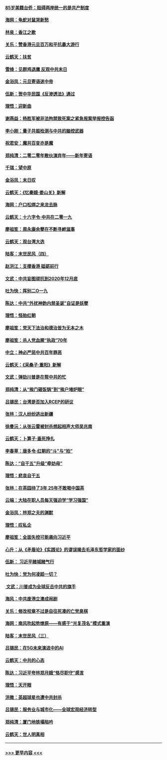#### [85岁美籍台侨：阻碍两岸统一的是共产制度](../pages/nsc993/n11765043.md?t=01032155) 
#### [海网：龟蛇对鼠哭新愁](../pages/nsc993/n11764895.md?t=01032155) 
#### [林泉：香江之歌](../pages/nsc993/n11764415.md?t=01032155) 
#### [关乐：赞香港元旦百万和平抗暴大游行](../pages/nsc993/n11764382.md?t=01032155) 
#### [云鹤天：扶贫](../pages/nsc993/n11764245.md?t=01032155) 
#### [雪绮：见群鸡退鹰  反观中共末日](../pages/nsc993/n11762112.md?t=01032155) 
#### [金浴凤：元旦寄语迷中帝](../pages/nsc993/n11761788.md?t=01032155) 
#### [伍新：贺中华民国《反渗透法》通过](../pages/nsc993/n11761994.md?t=01032155) 
#### [理悟：迎新曲](../pages/nsc993/n11761152.md?t=01032155) 
#### [谢燕益：杨胜军被非法拘禁致死案之紧急报案举报控告函](../pages/nsc993/n11756134.md?t=01032155) 
#### [李小刚：量子共振检测与中共的脑控武器](../pages/nsc993/n11754518.md?t=01032155) 
#### [祝君安：魔共百变亦是魔](../pages/nsc993/n11754469.md?t=01032155) 
#### [郑纯清：二零二零年散伙演弃年——新年寄语](../pages/nsc993/n11754195.md?t=01032155) 
#### [千瑞：望中原](../pages/nsc993/n11754159.md?t=01032155) 
#### [金浴凤：末日叹](../pages/nsc993/n11752359.md?t=01032155) 
#### [云鹤天：《忆秦娥‧娄山关》新解](../pages/nsc993/n11752348.md?t=01032155) 
#### [海网：户口松绑之来龙去脉](../pages/nsc993/n11752328.md?t=01032155) 
#### [云鹤天：十六字令‧中共在二零一九](../pages/nsc993/n11752305.md?t=01032155) 
#### [廖祖笙：周永康余孽在不断寻衅滋事](../pages/nsc993/n11751013.md?t=01032155) 
#### [云鹤天：观台湾大选](../pages/nsc993/n11751007.md?t=01032155) 
#### [陆客：末世民风（四）](../pages/nsc993/n11749203.md?t=01032155) 
#### [赵洪江：支撑香港 砥砺前行](../pages/nsc993/n11748482.md?t=01032155) 
#### [文武：中共妄图顽抗到2020年12月底](../pages/nsc993/n11748446.md?t=01032155) 
#### [吐为快：挥别二O一九](../pages/nsc993/n11748411.md?t=01032155) 
#### [陈达：中共“外扰神韵内禁圣诞”自证是妖孽](../pages/nsc993/n11748226.md?t=01032155) 
#### [理悟：怪胎红朝](../pages/nsc993/n11748206.md?t=01032155) 
#### [廖祖笙：党天下法治和德治皆为无本之木](../pages/nsc993/n11748135.md?t=01032155) 
#### [廖祖笙：杀人党血腥“执政”70年](../pages/nsc993/n11745144.md?t=01032155) 
#### [中立：神必严惩中共百年罪恶](../pages/nsc993/n11744970.md?t=01032155) 
#### [云鹤天：《采桑子‧重阳》新解](../pages/nsc993/n11744948.md?t=01032155) 
#### [文武：弹劾川普是在帮中共的忙](../pages/nsc993/n11744758.md?t=01032155) 
#### [郑纯清：从“挨门砸饭锅”到“挨户堵炉眼”](../pages/nsc993/n11744745.md?t=01032155) 
#### [吕锡民：台湾是否加入RCEP的研议](../pages/nsc993/n11744701.md?t=01032155) 
#### [张林：汉人纷纷逃出新疆](../pages/nsc993/n11743530.md?t=01032155) 
#### [徐曼沅：从张云雷被封杀想起相声大师吴兆南](../pages/nsc993/n11741816.md?t=01032155) 
#### [云鹤天：卜算子‧垂死挣扎](../pages/nsc993/n11739956.md?t=01032155) 
#### [李春草：唐多令‧红朝的“斗”与“拍”](../pages/nsc993/n11739830.md?t=01032155) 
#### [陈达：“自干五”升级“牵妨母”](../pages/nsc993/n11739724.md?t=01032155) 
#### [理悟：悲哀自干五](../pages/nsc993/n11739547.md?t=01032155) 
#### [张林：在茶园待了3年 25年不敢喝中国茶](../pages/nsc993/n11739240.md?t=01032155) 
#### [云端：大陆在职人员每天强迫学“学习强国”](../pages/nsc993/n11738735.md?t=01032155) 
#### [金浴凤：林郑之夫的渊默](../pages/nsc993/n11737735.md?t=01032155) 
#### [理悟：叹私企](../pages/nsc993/n11737715.md?t=01032155) 
#### [廖祖笙：全面失控可能袭向习近平](../pages/nsc993/n11737704.md?t=01032155) 
#### [心升：从《矛盾论》《实践论》的谬误揭去毛泽东哲学家的面纱](../pages/nsc993/n11736962.md?t=01032155) 
#### [伍新： 习近平赌城赌气行](../pages/nsc993/n11736929.md?t=01032155) 
#### [吐为快：党为何凌蹈一切？](../pages/nsc993/n11736915.md?t=01032155) 
#### [ 文武：川普成为全球反击中共的旗手](../pages/nsc993/n11736882.md?t=01032155) 
#### [海风：中共废港立澳成闹剧](../pages/nsc993/n11735857.md?t=01032155) 
#### [关乐：修改校章不过是自往死凑的亡党臭棋](../pages/nsc993/n11735097.md?t=01032155) 
#### [海网：南风吹起势燎原——有感于“光复茂名”模式重演](../pages/nsc993/n11732308.md?t=01032155) 
#### [陆客：末世民风（三）](../pages/nsc993/n11732211.md?t=01032155) 
#### [吕锡民：在5G未来演进中的AI](../pages/nsc993/n11730010.md?t=01032155) 
#### [云鹤天：中共的心态](../pages/nsc993/n11729906.md?t=01032155) 
#### [陈达：习近平夸林郑月娥“恪尽职守”感言](../pages/nsc993/n11729881.md?t=01032155) 
#### [理悟：天开眼](../pages/nsc993/n11729699.md?t=01032155) 
#### [洪微：英超球星也遭中共封杀](../pages/nsc993/n11727243.md?t=01032155) 
#### [吕锡民：服务业与城市化——全球宏观经济转型](../pages/nsc993/n11725845.md?t=01032155) 
#### [郑纯清：厦门地铁塌陷吟](../pages/nsc993/n11725813.md?t=01032155) 
#### [云鹤天：世人明真相](../pages/nsc993/n11725621.md?t=01032155) 

----
#### [ >>> 更早内容 <<< ](../indexes/nsc993-earlier.md)
